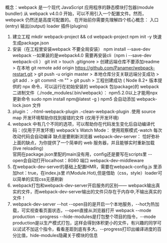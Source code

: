 概念：webpack 是一个现代 JavaScript 应用程序的静态模块打包器(module bundler)
	从 webpack v4.0.0 开始，可以不用引入一个配置文件。然而，webpack 仍然还是高度可配置的。
	在开始前你需要先理解四个核心概念：
					入口(entry)
					输出(output)
					loader
					插件(plugins)

1. 建立工程 mkdir webpack-project && cd webpack-project
	    npm init -y 快速生成package.json
2. 安装（在工程里安装webpack 不要全局安装）
			npm install --save-dev webpack
			--如果装的是webpack4.0 需要再安装cli（npm i --save-dev webpack-cli ）
   		git init > touch .gitignore > 创建远端仓库不要添加readme > 在本地 git remote add origin https://github.com/Panamer/webpack-restart.git >
			git push -u origin master > 本地仓库分支关联远端分支成功 > git add . > git commit -m "" > git push > 工程创建成功
 			( Node 8.2+ 版本提供的 npx 命令，可以运行在初始安装的 webpack 包(package)的 webpack 二进制文件（./node_modules/.bin/webpack）：
				npm5.2.0以上才能用npx  更新命令 sudo npm install npm@latest -g )
			npm5 会自动添加 webpack-lock.json 文件
3. plugin：
						.-html-webpack-plugin
            .-clean-webpack-plugin
						.使用 source map 开发环境帮助你找到报错的文件 (仅用于开发环境)
4. webpack 中有几个不同的选项，可以帮助你在代码发生变化后自动编译代码：(仅用于开发环境)
						webpack's Watch Mode： 使用观察模式-watch 每次改动代码会自动编译 缺点是要刷新浏览器
						webpack-dev-server：   恰好弥补上面的缺点，为你提供了一个简单的 web 服务器，并且能够实时重新加载(live reloading)  
																	 官网在package.json里配的main没有用，config还是要写在scripts里  --open会自动打开localhost：8080 端口
						webpack-dev-middleware						
6. 在webpack-dev-server的基础上配置HMR，需要在webpack-config.js 里添加hot：true，在index.js里 if(Module.Hot),但是借助（css，style）loader可以简单的实现css无感刷新
7. 	webpack打包和webpack-dev-server开启服务的区别——
		webpack输出真实的文件，而webpack-dev-server输出的文件只存在于内存中,不输出真实的文件！
8. webpack-dev-server --hot --open目的是开启一个本地服务，--hot为热加载，可实视查看页面状态，--open直接从浏览器打开
		webpack --mode production --progress --hide-modules是打包整个项目的指令，--mode production是以生产模式打包，这样会得到体积更小的文件，有兴趣的同学可以试试不加这个指令，看看差距到底有多大。--progress打印出编译进度的百分比值，hide-modules隐藏关于模块的信息
